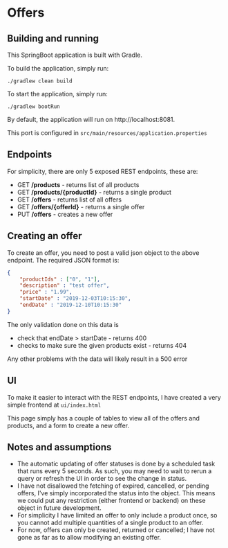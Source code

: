 Offers
======

Building and running
------
This SpringBoot application is built with Gradle.

To build the application, simply run:

`./gradlew clean build`

To start the application, simply run:

`./gradlew bootRun`

By default, the application will run on http://localhost:8081.

This port is configured in `src/main/resources/application.properties`

Endpoints
------
For simplicity, there are only 5 exposed REST endpoints, these are:

* GET **/products** - returns list of all products
* GET **/products/{productId}** - returns a single product
* GET **/offers** - returns list of all offers
* GET **/offers/{offerId}** - returns a single offer
* PUT **/offers** - creates a new offer

Creating an offer
------
To create an offer, you need to post a valid json object to the above endpoint.
The required JSON format is:

```json
{
	"productIds" : ["0", "1"],
	"description" : "test offer",
	"price" : "1.99",
	"startDate" : "2019-12-03T10:15:30",
	"endDate" : "2019-12-10T10:15:30"
}
```
The only validation done on this data is
* check that endDate > startDate - returns 400
* checks to make sure the given products exist - returns 404

Any other problems with the data will likely result in a 500 error

UI
------
To make it easier to interact with the REST endpoints, I have created a very simple frontend at `ui/index.html`

This page simply has a couple of tables to view all of the offers and products, and a form to create a new offer.

Notes and assumptions
------
* The automatic updating of offer statuses is done by a scheduled task that runs every 5 seconds. As such, you may need to wait to rerun a query or refresh the UI in order to see the change in status.
* I have not disallowed the fetching of expired, cancelled, or pending offers, I've simply incorporated the status into the object. This means we could put any restriction (either frontend or backend) on these object in future development.
* For simplicity I have limited an offer to only include a product once, so you cannot add multiple quantities of a single product to an offer.
* For now, offers can only be created, returned or cancelled; I have not gone as far as to allow modifying an existing offer.
